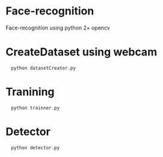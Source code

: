 # Face-recognition
Face-recognition using python 2+ opencv

# CreateDataset using webcam
```
  python datasetCreator.py
```

# Tranining 
```
  python trainner.py
```

# Detector
```
  python detector.py
```

